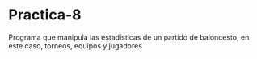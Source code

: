 # Practica-8
Programa que manipula las estadísticas de un partido de baloncesto, en este caso, torneos, equipos y jugadores

